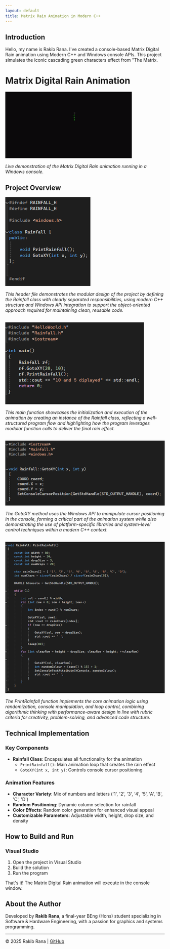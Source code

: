 ```yaml
---
layout: default
title: Matrix Rain Animation in Modern C++
---
```


## Introduction

Hello, my name is Rakib Rana. I've created a console-based Matrix Digital Rain animation using Modern C++ and Windows console APIs. This project simulates the iconic cascading green characters effect from "The Matrix.

# Matrix Digital Rain Animation

<img src="https://raw.githubusercontent.com/RakibR7/Matrix-Rain-cpp/main/docs/assets/images/CPLUSGIF.gif" alt="Matrix Rain Animation" style="max-width: 100%;">
<p><em>Live demonstration of the Matrix Digital Rain animation running in a Windows console.</em></p>

## Project Overview

<div style="margin-bottom: 30px;">
  <img src="https://raw.githubusercontent.com/RakibR7/Matrix-Rain-cpp/main/docs/assets/images/Rainfall_header_part_4.png" alt="Header Structure" style="max-width: 100%;">
  <p><em>This header file demonstrates the modular design of the project by defining the Rainfall class with clearly separated responsibilities, using modern C++ structure and Windows API integration to support the object-oriented approach required for maintaining clean, reusable code.</em></p>
</div>

<div style="margin-bottom: 30px;">
  <img src="https://raw.githubusercontent.com/RakibR7/Matrix-Rain-cpp/main/docs/assets/images/main_part_3.png" alt="Main Function" style="max-width: 100%;">
  <p><em>This main function showcases the initialization and execution of the animation by creating an instance of the Rainfall class, reflecting a well-structured program flow and highlighting how the program leverages modular function calls to deliver the final rain effect.</em></p>
</div>

<div style="margin-bottom: 30px;">
  <img src="https://raw.githubusercontent.com/RakibR7/Matrix-Rain-cpp/main/docs/assets/images/part_1.png" alt="GotoXY Implementation" style="max-width: 100%;">
  <p><em>The GotoXY method uses the Windows API to manipulate cursor positioning in the console, forming a critical part of the animation system while also demonstrating the use of platform-specific libraries and system-level control techniques within a modern C++ context.</em></p>
</div>

<div style="margin-bottom: 30px;">
  <img src="https://raw.githubusercontent.com/RakibR7/Matrix-Rain-cpp/main/docs/assets/images/part_2.png" alt="Animation Implementation" style="max-width: 100%;">
  <p><em>The PrintRainfall function implements the core animation logic using randomization, console manipulation, and loop control, combining algorithmic thinking with performance-aware design in line with rubric criteria for creativity, problem-solving, and advanced code structure.</em></p>
</div>


## Technical Implementation

### Key Components

- **Rainfall Class**: Encapsulates all functionality for the animation
  - `PrintRainfall()`: Main animation loop that creates the rain effect
  - `GotoXY(int x, int y)`: Controls console cursor positioning

### Animation Features

- **Character Variety**: Mix of numbers and letters ('1', '2', '3', '4', '5', 'A', 'B', 'C', 'D')
- **Random Positioning**: Dynamic column selection for rainfall
- **Color Effects**: Random color generation for enhanced visual appeal
- **Customizable Parameters**: Adjustable width, height, drop size, and density

## How to Build and Run

### Visual Studio
1. Open the project in Visual Studio
2. Build the solution
3. Run the program

That's it! The Matrix Digital Rain animation will execute in the console window.

## About the Author

Developed by **Rakib Rana**, a final-year BEng (Hons) student specializing in Software & Hardware Engineering, with a passion for graphics and systems programming.

---

© 2025 Rakib Rana | [GitHub](https://github.com/RakibR7)
